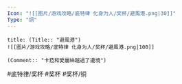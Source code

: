 ```yaml
---
Icon: "![[图片/游戏攻略/底特律 化身为人/奖杯/避風港.png|30]]"
Type: "铜"
---
```

```ad-common-bronze-trophy
title: (Title:: "避風港")
![[图片/游戏攻略/底特律 化身为人/奖杯/避風港.png|100]]

(Comment:: "卡菈和愛麗絲越過了邊境")
```

#底特律/奖杯 #奖杯 #奖杯/铜
